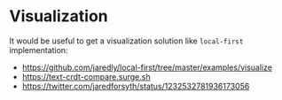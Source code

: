 # Visualization

It would be useful to get a visualization solution like `local-first` implementation:

- <https://github.com/jaredly/local-first/tree/master/examples/visualize>
- <https://text-crdt-compare.surge.sh>
- <https://twitter.com/jaredforsyth/status/1232532781936173056>
